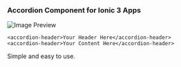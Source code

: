 ### Accordion Component for Ionic 3 Apps

![Image Preview](https://user-images.githubusercontent.com/6559664/50391910-9a1f0800-076f-11e9-97c3-52b98c0f88a2.gif)

```<accordion>
<accordion-header>Your Header Here</accordion-header>
<accordion-header>Your Content Here</accordion-header>
```

Simple and easy to use.
